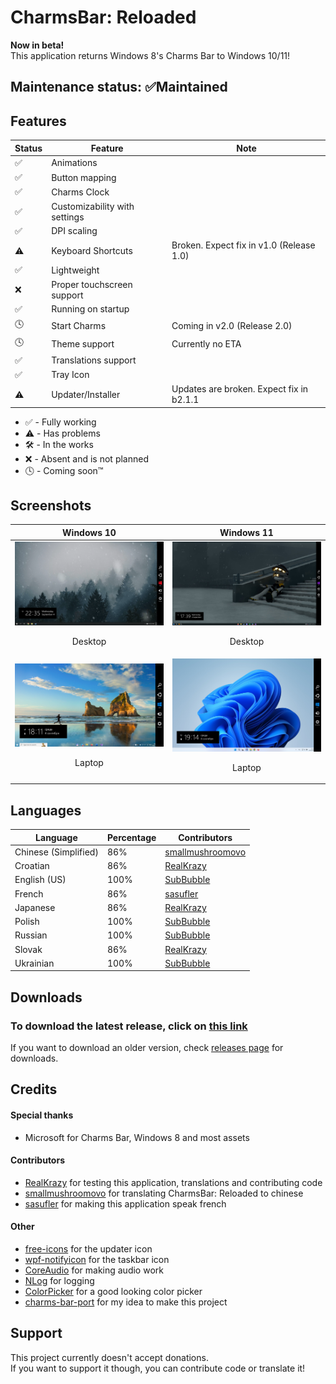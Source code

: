 # CharmsBar: Reloaded
**Now in beta!**<br>
This application returns Windows 8's Charms Bar to Windows 10/11!

## Maintenance status: ✅Maintained

## Features
| Status      | Feature      | Note |
| ------------- | ------------- | ------------- |
| ✅ | Animations |
| ✅ | Button mapping |
| ✅ | Charms Clock |
| ✅ | Customizability with settings |
| ✅ | DPI scaling |
| ⚠️ | Keyboard Shortcuts | Broken. Expect fix in v1.0 (Release 1.0) |
| ✅ | Lightweight |
| ❌ | Proper touchscreen support |
| ✅ | Running on startup |
| 🕓 | Start Charms | Coming in v2.0 (Release 2.0) |
| 🕓 | Theme support | Currently no ETA |
| ✅ | Translations support |
| ✅ | Tray Icon |
| ⚠️ | Updater/Installer | Updates are broken. Expect fix in b2.1.1 |
- ✅ - Fully working
- ⚠️ - Has problems
- 🛠️ - In the works
- ❌ - Absent and is not planned
- 🕓 - Coming soon™

## Screenshots
| Windows 10 | Windows 11 |
| ------------- | ------------- |
| <img src="/media/Win10Desktop.png"> <p align="center">Desktop</p>  | <img src="/media/Win11Desktop.png"> <p align="center">Desktop</p> |
| <img src="/media/Win10Laptop.png"> <p align="center">Laptop</p> | <img src="/media/Win11Laptop.png"> <p align="center">Laptop</p> |

## Languages
| Language | Percentage | Contributors |
| ------------- | ------------- | ------------- |
| Chinese (Simplified) | 86% | <a href="https://github.com/smallmushroomovo">smallmushroomovo</a> |
| Croatian | 86% | <a href="https://github.com/RealKrazy">RealKrazy</a> |
| English (US) | 100% | <a href="https://github.com/Sub-Bubble">SubBubble</a> |
| French | 86% | <a href="https://github.com/sasufler">sasufler</a> |
| Japanese | 86% | <a href="https://github.com/RealKrazy">RealKrazy</a> |
| Polish | 100% | <a href="https://github.com/Sub-Bubble">SubBubble</a> |
| Russian | 100% | <a href="https://github.com/Sub-Bubble">SubBubble</a> |
| Slovak | 86% | <a href="https://github.com/RealKrazy">RealKrazy</a> |
| Ukrainian | 100% | <a href="https://github.com/Sub-Bubble">SubBubble</a> |

## Downloads
### **To download the latest release**, click on <a href="https://github.com/Sub-Bubble/CharmsBarReloaded/releases/latest">this link</a>

If you want to download an older version, check <a href="https://github.com/Sub-Bubble/CharmsBarReloaded/releases">releases page</a> for downloads.

## Credits
#### Special thanks
- Microsoft for Charms Bar, Windows 8 and most assets
#### Contributors
- <a href="https://github.com/RealKrazy">RealKrazy</a> for testing this application, translations and contributing code
- <a href="https://github.com/smallmushroomovo">smallmushroomovo</a> for translating CharmsBar: Reloaded to chinese
- <a href="https://github.com/sasufler">sasufler</a> for making this application speak french
#### Other
- <a href="https://github.com/free-icons/free-icons">free-icons</a> for the updater icon
- <a href="https://github.com/hardcodet/wpf-notifyicon">wpf-notifyicon</a> for the taskbar icon
- <a href="https://github.com/morphx666/CoreAudio">CoreAudio</a> for making audio work
- <a href="https://github.com/NLog/NLog">NLog</a> for logging
- <a href="https://github.com/PixiEditor/ColorPicker/tree/master">ColorPicker</a> for a good looking color picker
- <a href="https://github.com/Icepenguins101/charms-bar-port">charms-bar-port</a> for my idea to make this project
## Support
This project currently doesn't accept donations.<br>If you want to support it though, you can contribute code or translate it!
